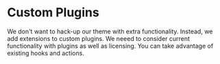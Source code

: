 Custom Plugins
==============
We don't want to hack-up our theme with extra functionality. Instead, we add
extensions to custom plugins. We neeed to consider current functionality with
plugins as well as licensing. You can take advantage of existing hooks and
actions.
